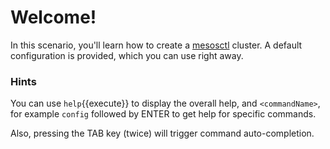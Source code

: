 # Welcome!

In this scenario, you'll learn how to create a [mesosctl](https://github.com/mesoshq/mesosctl) cluster. A default configuration is provided, which you can use right away.
### Hints

You can use `help`{{execute}} to display the overall help, and `<commandName>`, for example `config` followed by ENTER to get help for specific commands. 

Also, pressing the TAB key (twice) will trigger command auto-completion.